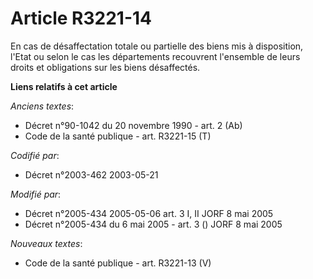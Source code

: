 # Article R3221-14

En cas de désaffectation totale ou partielle des biens mis à disposition, l'Etat ou selon le cas les départements recouvrent
l'ensemble de leurs droits et obligations sur les biens désaffectés.

**Liens relatifs à cet article**

_Anciens textes_:

  - Décret n°90-1042 du 20 novembre 1990 - art. 2 (Ab)
  - Code de la santé publique - art. R3221-15 (T)

_Codifié par_:

  - Décret n°2003-462 2003-05-21

_Modifié par_:

  - Décret n°2005-434 2005-05-06 art. 3 I, II JORF 8 mai 2005
  - Décret n°2005-434 du 6 mai 2005 - art. 3 () JORF 8 mai 2005

_Nouveaux textes_:

  - Code de la santé publique - art. R3221-13 (V)
